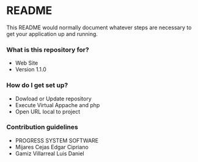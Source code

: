 # README #

This README would normally document whatever steps are necessary to get your application up and running.

### What is this repository for? ###

* Web Site
* Version 1.1.0

### How do I get set up? ###

* Dowload or Update repository
* Execute Virtual Appache and php
* Open URL local to project

### Contribution guidelines ###

* PROGRESS SYSTEM SOFTWARE
* Mijares Cejas Edgar Cipriano
* Gamiz Villarreal Luis Daniel